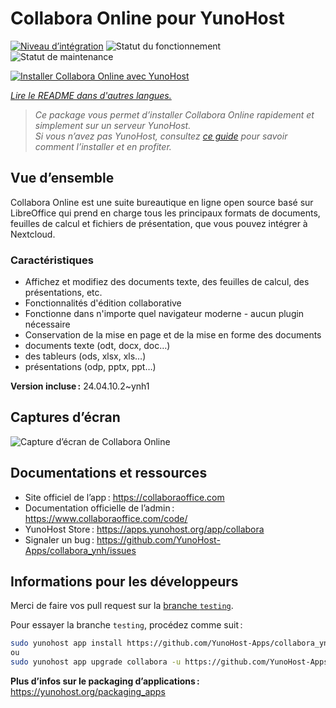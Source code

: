 <!--
Nota bene : ce README est automatiquement généré par <https://github.com/YunoHost/apps/tree/master/tools/readme_generator>
Il NE doit PAS être modifié à la main.
-->

# Collabora Online pour YunoHost

[![Niveau d’intégration](https://apps.yunohost.org/badge/integration/collabora)](https://ci-apps.yunohost.org/ci/apps/collabora/)
![Statut du fonctionnement](https://apps.yunohost.org/badge/state/collabora)
![Statut de maintenance](https://apps.yunohost.org/badge/maintained/collabora)

[![Installer Collabora Online avec YunoHost](https://install-app.yunohost.org/install-with-yunohost.svg)](https://install-app.yunohost.org/?app=collabora)

*[Lire le README dans d'autres langues.](./ALL_README.md)*

> *Ce package vous permet d’installer Collabora Online rapidement et simplement sur un serveur YunoHost.*  
> *Si vous n’avez pas YunoHost, consultez [ce guide](https://yunohost.org/install) pour savoir comment l’installer et en profiter.*

## Vue d’ensemble

Collabora Online est une suite bureautique en ligne open source basé sur LibreOffice qui prend en charge tous les principaux formats de documents, feuilles de calcul et fichiers de présentation, que vous pouvez intégrer à Nextcloud.

### Caractéristiques

- Affichez et modifiez des documents texte, des feuilles de calcul, des présentations, etc.
- Fonctionnalités d'édition collaborative
- Fonctionne dans n'importe quel navigateur moderne - aucun plugin nécessaire
- Conservation de la mise en page et de la mise en forme des documents
- documents texte (odt, docx, doc…)
- des tableurs (ods, xlsx, xls…)
- présentations (odp, pptx, ppt…)

**Version incluse :** 24.04.10.2~ynh1

## Captures d’écran

![Capture d’écran de Collabora Online](./doc/screenshots/Nextcloud-writer.png)

## Documentations et ressources

- Site officiel de l’app : <https://collaboraoffice.com>
- Documentation officielle de l’admin : <https://www.collaboraoffice.com/code/>
- YunoHost Store : <https://apps.yunohost.org/app/collabora>
- Signaler un bug : <https://github.com/YunoHost-Apps/collabora_ynh/issues>

## Informations pour les développeurs

Merci de faire vos pull request sur la [branche `testing`](https://github.com/YunoHost-Apps/collabora_ynh/tree/testing).

Pour essayer la branche `testing`, procédez comme suit :

```bash
sudo yunohost app install https://github.com/YunoHost-Apps/collabora_ynh/tree/testing --debug
ou
sudo yunohost app upgrade collabora -u https://github.com/YunoHost-Apps/collabora_ynh/tree/testing --debug
```

**Plus d’infos sur le packaging d’applications :** <https://yunohost.org/packaging_apps>
